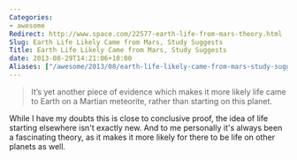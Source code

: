 ```yaml
---
Categories:
- awesome
Redirect: http://www.space.com/22577-earth-life-from-mars-theory.html
Slug: Earth Life Likely Came from Mars, Study Suggests
Title: Earth Life Likely Came from Mars, Study Suggests
date: 2013-08-29T14:21:06+10:00
Aliases: ["/awesome/2013/08/earth-life-likely-came-from-mars-study-suggests/"]
---
```


>It’s yet another piece of evidence which makes it more likely life came to Earth on a Martian meteorite, rather than starting on this planet.

While I have my doubts this is close to conclusive proof, the idea of life starting elsewhere isn't exactly new. And to me personally it's always been a fascinating theory, as it makes it more likely for there to be life on other planets as well.
